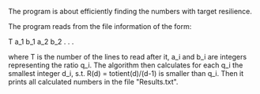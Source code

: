 The program is about efficiently finding the numbers with target resilience.

The program reads from the file information of the form:

T
a_1 b_1
a_2 b_2
.
.
.

where T is the number of the lines to read after it, a_i and b_i are integers representing the ratio q_i. 
The algorithm then calculates for each q_i the smallest integer d_i, s.t. R(d) = totient(d)/(d-1) is smaller than q_i.
Then it prints all calculated numbers in the file "Results.txt".